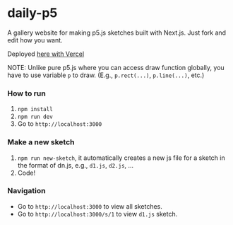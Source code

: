 # daily-p5

A gallery website for making p5.js sketches built with Next.js. Just fork and edit how you want.

Deployed [here with Vercel](https://daily-p5-aunnnn.vercel.app/)

NOTE: Unlike pure p5.js where you can access draw function globally, you have to use variable `p` to draw. (E.g., `p.rect(...)`, `p.line(...)`, etc.)

### How to run

1. `npm install`
2. `npm run dev`
3. Go to `http://localhost:3000`

### Make a new sketch

1. `npm run new-sketch`, it automatically creates a new js file for a sketch in the format of dn.js, e.g., `d1.js`, `d2.js`, ...
2. Code!

### Navigation

- Go to `http://localhost:3000` to view all sketches. 
- Go to `http://localhost:3000/s/1` to view `d1.js` sketch.
